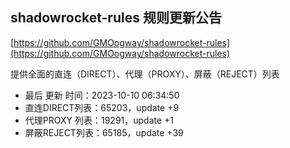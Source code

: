 ## shadowrocket-rules 规则更新公告

[https://github.com/GMOogway/shadowrocket-rules](https://github.com/GMOogway/shadowrocket-rules)

提供全面的直连（DIRECT）、代理（PROXY）、屏蔽（REJECT）列表
- 最后 更新 时间：2023-10-10 06:34:50
- 直连DIRECT列表：65203，update +9
- 代理PROXY 列表：19291，update +1
- 屏蔽REJECT列表：65185，update +39